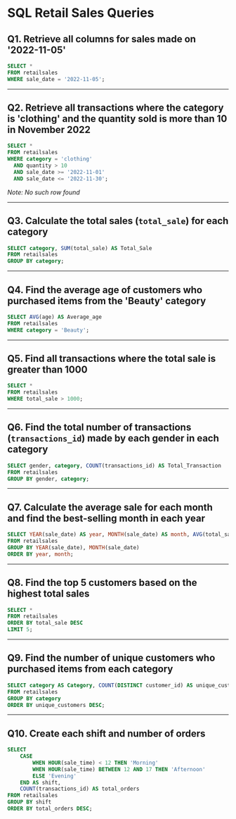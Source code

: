 
# SQL Retail Sales Queries

## Q1. Retrieve all columns for sales made on '2022-11-05'

```sql
SELECT * 
FROM retailsales 
WHERE sale_date = '2022-11-05';
````

---

## Q2. Retrieve all transactions where the category is 'clothing' and the quantity sold is more than 10 in November 2022

```sql
SELECT *
FROM retailsales
WHERE category = 'clothing'
  AND quantity > 10
  AND sale_date >= '2022-11-01'
  AND sale_date <= '2022-11-30';
```

*Note: No such row found*

---

## Q3. Calculate the total sales (`total_sale`) for each category

```sql
SELECT category, SUM(total_sale) AS Total_Sale
FROM retailsales
GROUP BY category;
```

---

## Q4. Find the average age of customers who purchased items from the 'Beauty' category

```sql
SELECT AVG(age) AS Average_age
FROM retailsales
WHERE category = 'Beauty';
```

---

## Q5. Find all transactions where the total sale is greater than 1000

```sql
SELECT * 
FROM retailsales 
WHERE total_sale > 1000;
```

---

## Q6. Find the total number of transactions (`transactions_id`) made by each gender in each category

```sql
SELECT gender, category, COUNT(transactions_id) AS Total_Transaction
FROM retailsales
GROUP BY gender, category;
```

---

## Q7. Calculate the average sale for each month and find the best-selling month in each year

```sql
SELECT YEAR(sale_date) AS year, MONTH(sale_date) AS month, AVG(total_sale) AS avg_sale
FROM retailsales
GROUP BY YEAR(sale_date), MONTH(sale_date)
ORDER BY year, month;
```

---

## Q8. Find the top 5 customers based on the highest total sales

```sql
SELECT *
FROM retailsales
ORDER BY total_sale DESC
LIMIT 5;
```

---

## Q9. Find the number of unique customers who purchased items from each category

```sql
SELECT category AS Category, COUNT(DISTINCT customer_id) AS unique_customers
FROM retailsales
GROUP BY category
ORDER BY unique_customers DESC;
```

---

## Q10. Create each shift and number of orders

```sql
SELECT 
    CASE
        WHEN HOUR(sale_time) < 12 THEN 'Morning'
        WHEN HOUR(sale_time) BETWEEN 12 AND 17 THEN 'Afternoon'
        ELSE 'Evening'
    END AS shift,
    COUNT(transactions_id) AS total_orders
FROM retailsales
GROUP BY shift
ORDER BY total_orders DESC;
```

